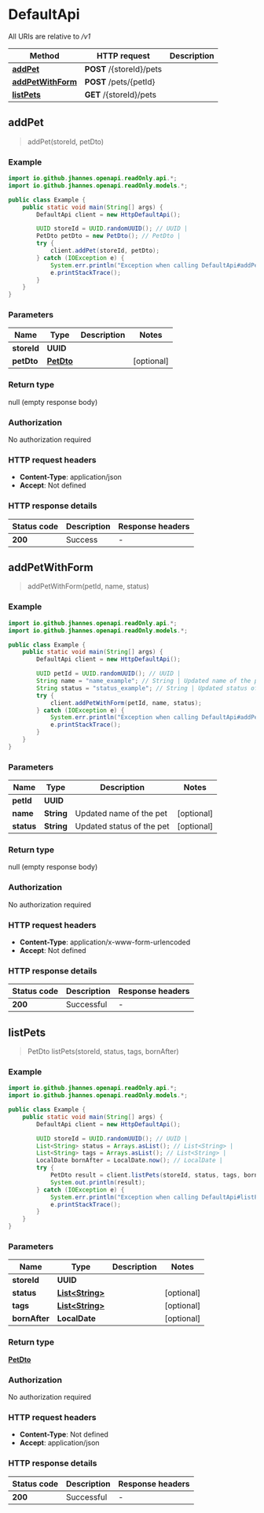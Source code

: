 # DefaultApi

All URIs are relative to */v1*

Method | HTTP request | Description
------------- | ------------- | -------------
[**addPet**](DefaultApi.md#addPet) | **POST** /{storeId}/pets | 
[**addPetWithForm**](DefaultApi.md#addPetWithForm) | **POST** /pets/{petId} | 
[**listPets**](DefaultApi.md#listPets) | **GET** /{storeId}/pets | 



## addPet

> addPet(storeId, petDto)



### Example

```java
import io.github.jhannes.openapi.readOnly.api.*;
import io.github.jhannes.openapi.readOnly.models.*;

public class Example {
    public static void main(String[] args) {
        DefaultApi client = new HttpDefaultApi();

        UUID storeId = UUID.randomUUID(); // UUID | 
        PetDto petDto = new PetDto(); // PetDto | 
        try {
            client.addPet(storeId, petDto);
        } catch (IOException e) {
            System.err.println("Exception when calling DefaultApi#addPet");
            e.printStackTrace();
        }
    }
}
```

### Parameters


Name | Type | Description  | Notes
------------- | ------------- | ------------- | -------------
 **storeId** | **UUID**|  |
 **petDto** | [**PetDto**](PetDto.md)|  | [optional]

### Return type

null (empty response body)

### Authorization

No authorization required

### HTTP request headers

- **Content-Type**: application/json
- **Accept**: Not defined

### HTTP response details
| Status code | Description | Response headers |
|-------------|-------------|------------------|
| **200** | Success |  -  |


## addPetWithForm

> addPetWithForm(petId, name, status)



### Example

```java
import io.github.jhannes.openapi.readOnly.api.*;
import io.github.jhannes.openapi.readOnly.models.*;

public class Example {
    public static void main(String[] args) {
        DefaultApi client = new HttpDefaultApi();

        UUID petId = UUID.randomUUID(); // UUID | 
        String name = "name_example"; // String | Updated name of the pet
        String status = "status_example"; // String | Updated status of the pet
        try {
            client.addPetWithForm(petId, name, status);
        } catch (IOException e) {
            System.err.println("Exception when calling DefaultApi#addPetWithForm");
            e.printStackTrace();
        }
    }
}
```

### Parameters


Name | Type | Description  | Notes
------------- | ------------- | ------------- | -------------
 **petId** | **UUID**|  |
 **name** | **String**| Updated name of the pet | [optional]
 **status** | **String**| Updated status of the pet | [optional]

### Return type

null (empty response body)

### Authorization

No authorization required

### HTTP request headers

- **Content-Type**: application/x-www-form-urlencoded
- **Accept**: Not defined

### HTTP response details
| Status code | Description | Response headers |
|-------------|-------------|------------------|
| **200** | Successful |  -  |


## listPets

> PetDto listPets(storeId, status, tags, bornAfter)



### Example

```java
import io.github.jhannes.openapi.readOnly.api.*;
import io.github.jhannes.openapi.readOnly.models.*;

public class Example {
    public static void main(String[] args) {
        DefaultApi client = new HttpDefaultApi();

        UUID storeId = UUID.randomUUID(); // UUID | 
        List<String> status = Arrays.asList(); // List<String> | 
        List<String> tags = Arrays.asList(); // List<String> | 
        LocalDate bornAfter = LocalDate.now(); // LocalDate | 
        try {
            PetDto result = client.listPets(storeId, status, tags, bornAfter);
            System.out.println(result);
        } catch (IOException e) {
            System.err.println("Exception when calling DefaultApi#listPets");
            e.printStackTrace();
        }
    }
}
```

### Parameters


Name | Type | Description  | Notes
------------- | ------------- | ------------- | -------------
 **storeId** | **UUID**|  |
 **status** | [**List&lt;String&gt;**](String.md)|  | [optional]
 **tags** | [**List&lt;String&gt;**](String.md)|  | [optional]
 **bornAfter** | **LocalDate**|  | [optional]

### Return type

[**PetDto**](PetDto.md)

### Authorization

No authorization required

### HTTP request headers

- **Content-Type**: Not defined
- **Accept**: application/json

### HTTP response details
| Status code | Description | Response headers |
|-------------|-------------|------------------|
| **200** | Successful |  -  |

